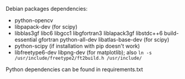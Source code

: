 Debian packages dependencies:

- python-opencv
- libpapack-dev (for scipy)
- libblas3gf libc6 libgcc1 libgfortran3 liblapack3gf  libstdc++6 build-essential gfortran python-all-dev libatlas-base-dev (for scipy)
- python-scipy (if installation with pip doesn't work)
- libfreetype6-dev libpng-dev (for matplotlib); also
    `ln -s /usr/include/freetype2/ft2build.h /usr/include/`

Python dependencies can be found in requirements.txt

